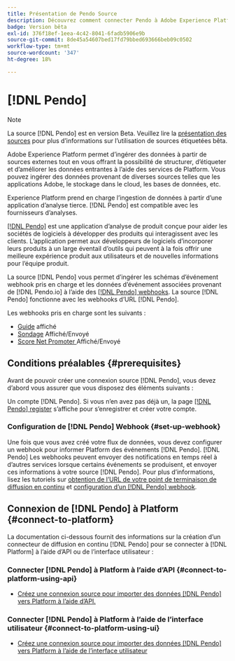 ```yaml
---
title: Présentation de Pendo Source
description: Découvrez comment connecter Pendo à Adobe Experience Platform à l’aide d’API ou de l’interface utilisateur en utilisant des webhooks
badge: Version bêta
exl-id: 376f18ef-1eea-4c42-8041-6fadb5906e9b
source-git-commit: 8de45a54607bed17fd79bbed693666beb09c0502
workflow-type: tm+mt
source-wordcount: '347'
ht-degree: 18%

---
```


# [!DNL Pendo]

>[!NOTE]
>
>La source [!DNL Pendo] est en version Beta. Veuillez lire la [présentation des sources](../../home.md#terms-and-conditions) pour plus d’informations sur l’utilisation de sources étiquetées bêta.

Adobe Experience Platform permet d’ingérer des données à partir de sources externes tout en vous offrant la possibilité de structurer, d’étiqueter et d’améliorer les données entrantes à l’aide des services de Platform. Vous pouvez ingérer des données provenant de diverses sources telles que les applications Adobe, le stockage dans le cloud, les bases de données, etc.

Experience Platform prend en charge l’ingestion de données à partir d’une application d’analyse tierce. [!DNL Pendo] est compatible avec les fournisseurs d’analyses.

[[!DNL Pendo]](https://pendo.io/) est une application d’analyse de produit conçue pour aider les sociétés de logiciels à développer des produits qui interagissent avec les clients. L’application permet aux développeurs de logiciels d’incorporer leurs produits à un large éventail d’outils qui peuvent à la fois offrir une meilleure expérience produit aux utilisateurs et de nouvelles informations pour l’équipe produit.

La source [!DNL Pendo] vous permet d’ingérer les schémas d’événement webhook pris en charge et les données d’événement associées provenant de [!DNL Pendo.io] à l’aide des [[!DNL Pendo]  webhooks](https://support.pendo.io/hc/en-us/articles/360032285012-Webhooks). La source [!DNL Pendo] fonctionne avec les webhooks d’URL [!DNL Pendo].

Les webhooks pris en charge sont les suivants :

* [Guide](https://support.pendo.io/hc/en-us/articles/8146679315867-Creating-a-Guide) affiché
* [Sondage](https://support.pendo.io/hc/en-us/articles/360031867152-Polls-Classic-) Affiché/Envoyé
* [ Score Net Promoter ](https://support.pendo.io/hc/en-us/articles/360033527151-Set-up-an-NPS-Survey) Affiché/Envoyé

## Conditions préalables {#prerequisites}

Avant de pouvoir créer une connexion source [!DNL Pendo], vous devez d’abord vous assurer que vous disposez des éléments suivants :

Un compte [!DNL Pendo]. Si vous n’en avez pas déjà un, la page [[!DNL Pendo] register](https://app.pendo.io/register) s’affiche pour s’enregistrer et créer votre compte.

### Configuration de [!DNL Pendo] Webhook {#set-up-webhook}

Une fois que vous avez créé votre flux de données, vous devez configurer un webhook pour informer Platform des événements [!DNL Pendo]. [!DNL Pendo] Les webhooks peuvent envoyer des notifications en temps réel à d’autres services lorsque certains événements se produisent, et envoyer ces informations à votre source [!DNL Pendo]. Pour plus d’informations, lisez les tutoriels sur [obtention de l’URL de votre point de terminaison de diffusion en continu](../../tutorials/ui/create/analytics/pendo-webhook.md#get-streaming-endpoint) et [configuration d’un  [!DNL Pendo] webhook](../../tutorials/ui/create/analytics/pendo-webhook.md#set-up-webhook).

## Connexion de [!DNL Pendo] à Platform {#connect-to-platform}

La documentation ci-dessous fournit des informations sur la création d’un connecteur de diffusion en continu [!DNL Pendo] pour se connecter à [!DNL Platform] à l’aide d’API ou de l’interface utilisateur :

### Connecter [!DNL Pendo] à Platform à l’aide d’API {#connect-to-platform-using-api}

* [Créez une connexion source pour importer des données [!DNL Pendo] vers Platform à l’aide d’API.](../../tutorials/api/create/analytics/pendo-webhook.md)

### Connecter [!DNL Pendo] à Platform à l’aide de l’interface utilisateur {#connect-to-platform-using-ui}

* [Créez une connexion source pour importer des données [!DNL Pendo] vers Platform à l’aide de l’interface utilisateur](../../tutorials/ui/create/analytics/pendo-webhook.md)
